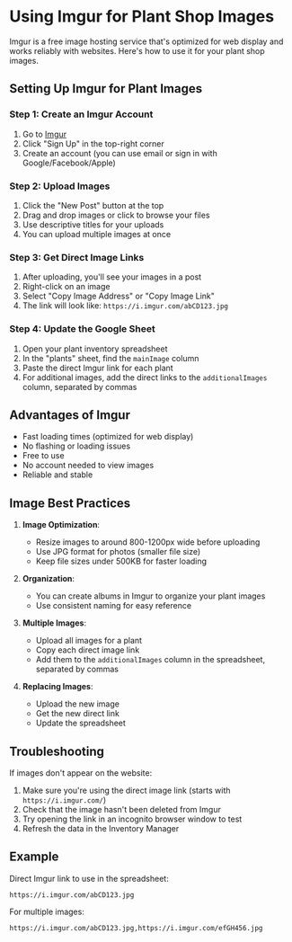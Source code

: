 # Using Imgur for Plant Shop Images

Imgur is a free image hosting service that's optimized for web display and works reliably with websites. Here's how to use it for your plant shop images.

## Setting Up Imgur for Plant Images

### Step 1: Create an Imgur Account
1. Go to [Imgur](https://imgur.com)
2. Click "Sign Up" in the top-right corner
3. Create an account (you can use email or sign in with Google/Facebook/Apple)

### Step 2: Upload Images
1. Click the "New Post" button at the top
2. Drag and drop images or click to browse your files
3. Use descriptive titles for your uploads
4. You can upload multiple images at once

### Step 3: Get Direct Image Links
1. After uploading, you'll see your images in a post
2. Right-click on an image
3. Select "Copy Image Address" or "Copy Image Link"
4. The link will look like: `https://i.imgur.com/abCD123.jpg`

### Step 4: Update the Google Sheet
1. Open your plant inventory spreadsheet
2. In the "plants" sheet, find the `mainImage` column
3. Paste the direct Imgur link for each plant
4. For additional images, add the direct links to the `additionalImages` column, separated by commas

## Advantages of Imgur
- Fast loading times (optimized for web display)
- No flashing or loading issues
- Free to use
- No account needed to view images
- Reliable and stable

## Image Best Practices

1. **Image Optimization**:
   - Resize images to around 800-1200px wide before uploading
   - Use JPG format for photos (smaller file size)
   - Keep file sizes under 500KB for faster loading

2. **Organization**:
   - You can create albums in Imgur to organize your plant images
   - Use consistent naming for easy reference

3. **Multiple Images**:
   - Upload all images for a plant
   - Copy each direct image link
   - Add them to the `additionalImages` column in the spreadsheet, separated by commas

4. **Replacing Images**:
   - Upload the new image
   - Get the new direct link
   - Update the spreadsheet

## Troubleshooting

If images don't appear on the website:
1. Make sure you're using the direct image link (starts with `https://i.imgur.com/`)
2. Check that the image hasn't been deleted from Imgur
3. Try opening the link in an incognito browser window to test
4. Refresh the data in the Inventory Manager

## Example

Direct Imgur link to use in the spreadsheet:
```
https://i.imgur.com/abCD123.jpg
```

For multiple images:
```
https://i.imgur.com/abCD123.jpg,https://i.imgur.com/efGH456.jpg
``` 